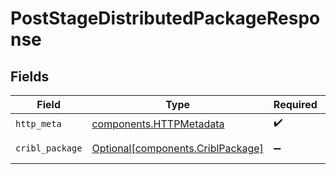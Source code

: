 # PostStageDistributedPackageResponse


## Fields

| Field                                                                        | Type                                                                         | Required                                                                     | Description                                                                  |
| ---------------------------------------------------------------------------- | ---------------------------------------------------------------------------- | ---------------------------------------------------------------------------- | ---------------------------------------------------------------------------- |
| `http_meta`                                                                  | [components.HTTPMetadata](../../models/components/httpmetadata.md)           | :heavy_check_mark:                                                           | N/A                                                                          |
| `cribl_package`                                                              | [Optional[components.CriblPackage]](../../models/components/criblpackage.md) | :heavy_minus_sign:                                                           | a list of any objects                                                        |